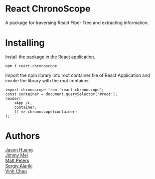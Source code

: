 <p>

# React ChronoScope 

A package for traversing React Fiber Tree and extracting information.

# Installing

Install the package in the React application.
```
npm i react-chronoscope
```
Import the npm library into root container file of React Application and invoke the library with the root container.
```
import chronoscope from 'react-chronoscope';
const container = document.querySelector('#root');
render(
    <App />,
    container,
    () => chronoscope(container)
);
```

# Authors
[Jason Huang](https://github.com/jhmoon999)</br>
[Jimmy Mei](https://github.com/Jimmei27)</br>
[Matt Peters](https://github.com/mgpeters)</br>
[Sergiy Alariki](https://github.com/Serrzhik)</br>
[Vinh Chau](https://github.com/Vchau511)


</p>
